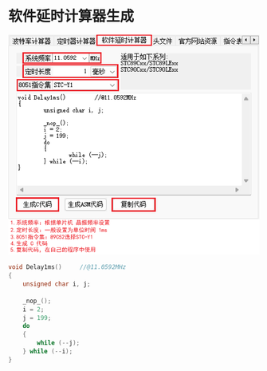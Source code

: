 # 软件延时计算器生成

![image-20240910094858834](image/image-20240910094858834.png) 

```c
void Delay1ms()		//@11.0592MHz
{
	unsigned char i, j;

	_nop_();
	i = 2;
	j = 199;
	do
	{
		while (--j);
	} while (--i);
}

```

